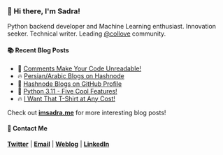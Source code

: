 ### :wave: Hi there, I'm Sadra!
Python backend developer and Machine Learning enthusiast. Innovation seeker. Technical writer. Leading [@collove](https://github.com/collove) community.
  
#### :books: Recent Blog Posts
<!-- BLOGPOSTS:START -->
 - 🚀 [Comments Make Your Code Unreadable!](https://imsadra.me/comments-make-your-code-unreadable)
 - 🔥 [Persian/Arabic Blogs on Hashnode](https://imsadra.me/persianarabic-blogs-on-hashnode)
 - 💯 [Hashnode Blogs on GitHub Profile](https://imsadra.me/hashnode-blogs-on-github-profile)
 - 🚀 [Python 3.11 - Five Cool Features!](https://imsadra.me/python-311-five-cool-features)
 - 🔥 [I Want That T-Shirt at Any Cost!](https://imsadra.me/i-want-that-t-shirt-at-any-cost)<!-- BLOGPOSTS:END -->

Check out [__imsadra.me__](https://imsadra.me) for more interesting blog posts!

#### :call_me_hand: Contact Me
[__Twitter__](https://twitter.com/lnxpylnxpy) | [__Email__](mailto:lnxpylnxpy@gmail.com) | [__Weblog__](https://imsadra.me) | [__LinkedIn__](https://www.linkedin.com/in/sadra-yahyapour/)
